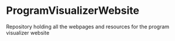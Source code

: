 # ProgramVisualizerWebsite
Repository holding all the webpages and resources for the program visualizer website

